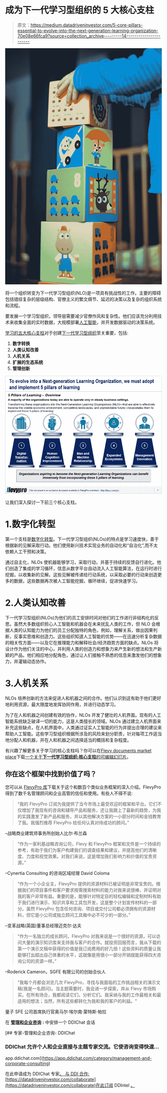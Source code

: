 # 成为下一代学习型组织的 5 大核心支柱

> 原文：<https://medium.datadriveninvestor.com/5-core-pillars-essential-to-evolve-into-the-next-generation-learning-organization-70e08e66fca9?source=collection_archive---------14----------------------->

![](img/55a1e7df18cc23a1aceefc7e7f16ff11.png)

将一个组织转变为下一代学习型组织(NLO)是一项具有挑战性的工作。主要的障碍包括错综复杂的层级结构、官僚主义的繁文缛节、延迟的决策以及复杂的组织系统和流程。

要发展一个学习型组织，领导层需要减少官僚作风和复杂性。他们应该充分利用技术来收集全面的实时数据，大规模部署[人工智能](https://flevy.com/business-toolkit/artificial-intelligence)，并开发数据驱动的决策系统。

[学习的五大核心支柱](https://flevy.com/browse/flevypro/next-gen-learning-organization-core-pillars-5133)对于创建[下一代学习型组织](https://flevy.com/browse/flevypro/next-gen-learning-organization-core-pillars-5133)至关重要，包括:

1.  **数字转换**
2.  **人类认知改善**
3.  **人机关系**
4.  **扩展的生态系统**
5.  **管理创新**

![](img/23b98e7b23524affc59e5a749277b50c.png)

让我们深入探讨一下前三个核心支柱。

# 1.数字化转型

第一个支柱是[数字化转型](https://flevy.com/browse/stream/digital-transformation)。下一代学习型组织(NLOs)的特点是学习速度快，善于根据新的见解采取行动。他们使用新兴技术实现业务的自动化和“自治化”,而不太依赖人工干预和决策。

通过自主化，NLOs 使机器能够学习，采取行动，并基于持续的反馈自行进化。他们创造了集成的学习循环，信息从数字平台自动流入人工智能算法，在运行时进行挖掘，以收集新的见解。这些见解被传递给行动系统，以采取必要的行动来创造更多的数据，这些数据再次被人工智能挖掘，循环继续，促进快速学习。

# 2.人类认知改善

下一代学习型组织(NLOs)为他们的员工安排时间对他们的工作进行非结构化的反思。虽然大多数组织担心人工智能和机器会在未来扰乱人类的工作，但 NLO 会根据人类的认知能力为他们的员工分配独特的角色，例如，理解关系，做出因果判断，反事实思维和创造力。这些组织知道人工智能的优势——在迅速分析复杂数据的相关性方面——以及它在推理能力和解释社会/经济趋势方面的缺点。NLOs 将设计作为他们关注的中心，并利用人类的创造力和想象力来产生新的想法和生产新颖的产品。他们相应地分配角色，通过让人们接触不熟悉的信息来激发他们的想象力，并灌输动态协作。

# 3.人机关系

NLOs 培养创新的方法来促进人和机器之间的合作。他们认识到这有助于他们更好地利用资源，最大限度地发挥协同作用，并进行动态学习。

为了在人和机器之间创建有效的协作，NLOs 开发了健壮的人机界面。现有的人工智能系统缺乏破译一切的能力，这是人类擅长的领域。NLOs 通过建立人机界面来补充这些缺点，在人机界面中，人类通过证实人工智能的行为并提出合理的建议来帮助人工智能。这些学习型组织根据所涉及的风险来划分职责，针对每项工作适当地分配人和机器，并在人和机器之间选择适当的概括和复杂程度。

有兴趣了解更多关于学习的核心支柱吗？你可以在[Flevy documents market place](https://flevy.com/browse)下载[一个关于**下一代学习型组织:核心支柱**的可编辑幻灯片](https://flevy.com/browse/flevypro/next-gen-learning-organization-core-pillars-5133)。

## 你在这个框架中找到价值了吗？

您可以从 [FlevyPro 库](https://flevy.com/pro/library)下载关于这个和数百个类似业务框架的深入介绍。FlevyPro 得到了数千名管理顾问和企业高管的信任和使用。有些人不得不说:

> “我的 FlevyPro 订阅为我提供了当今市场上最受欢迎的框架和平台。它们不仅增加了我现有的咨询和辅导产品和服务，还让我跟上了最新的趋势，为我的实践激发了新产品和服务，并以其他解决方案的一小部分时间和金钱教育了我。我强烈推荐 FlevyPro 给任何认真对待成功的顾问。”

–战略商业建筑师事务所创始人比尔·布兰森

> “作为一家利基战略咨询公司，Flevy 和 FlevyPro 框架和文件是一个持续的参考，有助于我们为客户构建我们的调查结果和建议，并提高他们的清晰度、力度和视觉效果。对我们来说，这是增加我们影响力和价值的宝贵资源。”

–Cynertia Consulting 的咨询区域经理 David Coloma

> “作为一个小企业主，FlevyPro 提供的资源材料已被证明是非常宝贵的。根据我们的项目事件和客户要求按需搜索材料的能力对我来说很棒，并证明对我的客户非常有益。重要的是，能够针对特定目的轻松编辑和定制材料有助于我们进行演示、知识共享和工具包开发，这是整个计划宣传材料的一部分。虽然 FlevyPro 包含任何咨询、项目或交付公司都必须拥有的资源材料，但它是小公司或独立顾问工具箱中必不可少的一部分。”

–变革战略(英国)董事总经理迈克尔·达夫

> “作为一名独立的成长顾问，FlevyPro 对我来说是一个很好的资源，可以访问大量的演示知识库来支持我与客户的合作。就投资回报而言，我从下载的第一个演示文稿中获得的价值是我订阅费用的好几倍！这些资料的质量让我能够打出超出自己体重的水平，这就像是用很小一部分开销就能获得四大咨询公司的资源一样。”

–Roderick Cameron，SGFE 有限公司的创始合伙人

> “我每个月都会浏览几次 FlevyPro，寻找与我面临的工作挑战相关的演示文稿(我是一名顾问)。当主题需要时，我会进一步探索，并从 Flevy 市场购买。在所有场合，我都阅读它们，分析它们。我采纳与我的工作最相关和最适用的想法；当然，所有这些都转化为我和我的客户的利益。"

量子 SFE 公司首席执行官奥马尔·埃尔南·蒙特斯·帕拉

在 [**管理和企业咨询**](https://app.ddichat.com/category/management-and-corporate-consulting) **:** 中安排一个 DDIChat 会话

[](https://app.ddichat.com/category/management-and-corporate-consulting) [## 专家-管理和企业咨询- DDIChat

### DDIChat 允许个人和企业直接与主题专家交流。它使咨询变得快速…

app.ddichat.com](https://app.ddichat.com/category/management-and-corporate-consulting) 

在此申请成为 DDIChat 专家[。
与 DDI 合作:](https://app.ddichat.com/expertsignup)[https://datadriveninvestor.com/collaborate](https://datadriveninvestor.com/collaborate)在此订阅 DDIntel [。](https://ddintel.datadriveninvestor.com/)